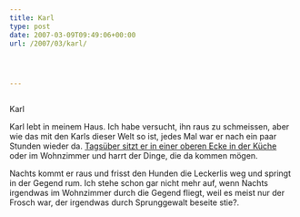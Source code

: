 ```yaml
---
title: Karl
type: post
date: 2007-03-09T09:49:06+00:00
url: /2007/03/karl/




---
```

<div class="flickr">
  <a href="http://www.flickr.com/photos/schreibblogade/415597439/"><img src="//farm1.static.flickr.com/167/415597439_a592f8131d.jpg" class="flickr-photo" alt="" /></a></p>

  <p>
    Karl
  </p>
</div>

Karl lebt in meinem Haus. Ich habe versucht, ihn raus zu schmeissen, aber wie das mit den Karls dieser Welt so ist, jedes Mal war er nach ein paar Stunden wieder da. [Tagsüber sitzt er in einer oberen Ecke in der Küche][1] oder im Wohnzimmer und harrt der Dinge, die da kommen mögen.

Nachts kommt er raus und frisst den Hunden die Leckerlis weg und springt in der Gegend rum. Ich stehe schon gar nicht mehr auf, wenn Nachts irgendwas im Wohnzimmer durch die Gegend fliegt, weil es meist nur der Frosch war, der irgendwas durch Sprunggewalt beseite stie?.

 [1]: http://flickr.com/photos/schreibblogade/416137378/
